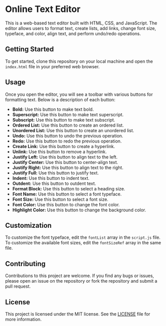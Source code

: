 # Online Text Editor

This is a web-based text editor built with HTML, CSS, and JavaScript. The editor allows users to format text, create lists, add links, change font size, typeface, and color, align text, and perform undo/redo operations.

## Getting Started

To get started, clone this repository on your local machine and open the `index.html` file in your preferred web browser.

## Usage

Once you open the editor, you will see a toolbar with various buttons for formatting text. Below is a description of each button:

- **Bold:** Use this button to make text bold.
- **Superscript:** Use this button to make text superscript.
- **Subscript:** Use this button to make text subscript.
- **Ordered List:** Use this button to create an ordered list.
- **Unordered List:** Use this button to create an unordered list.
- **Undo:** Use this button to undo the previous operation.
- **Redo:** Use this button to redo the previous operation.
- **Create Link:** Use this button to create a hyperlink.
- **Unlink:** Use this button to remove a hyperlink.
- **Justify Left:** Use this button to align text to the left.
- **Justify Center:** Use this button to center-align text.
- **Justify Right:** Use this button to align text to the right.
- **Justify Full:** Use this button to justify text.
- **Indent:** Use this button to indent text.
- **Outdent:** Use this button to outdent text.
- **Format Block:** Use this button to select a heading size.
- **Font Name:** Use this button to select a font typeface.
- **Font Size:** Use this button to select a font size.
- **Font Color:** Use this button to change the font color.
- **Highlight Color:** Use this button to change the background color.

## Customization

To customize the font typeface, edit the `fontList` array in the `script.js` file. To customize the available font sizes, edit the `fontSizeRef` array in the same file.

## Contributing

Contributions to this project are welcome. If you find any bugs or issues, please open an issue on the repository or fork the repository and submit a pull request.

## License

This project is licensed under the MIT license. See the [LICENSE](https://github.com/TheHumanoidTyphoon/online-text-editor/blob/master/LICENSE) file for more information.
